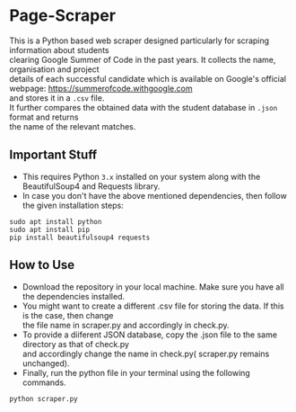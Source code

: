 # Page-Scraper
This is a Python based web scraper designed particularly for scraping information about students <br> 
clearing Google Summer of Code in the past years. It collects the name, organisation and project<br>
details of each successful candidate which is available on Google's official webpage: https://summerofcode.withgoogle.com<br> 
and stores it in a ```.csv``` file.<br>
It further compares the obtained data with the student database in ```.json``` format and returns<br>
the name of the relevant matches. 
<br>
## Important Stuff
- This requires Python ```3.x``` installed on your system along with the BeautifulSoup4 and Requests library.
- In case you don't have the above mentioned dependencies, then follow the given installation steps:<br>
```
sudo apt install python
sudo apt install pip
pip install beautifulsoup4 requests
```


## How to Use
- Download the repository in your local machine. Make sure you have all the dependencies installed.
- You might want to create a different .csv file for storing the data. If this is the case, then change<br>
the file name in scraper.py and accordingly in check.py.
- To provide a diiferent JSON database, copy the .json file to the same directory as that of check.py <br> 
and accordingly change the name in check.py( scraper.py remains unchanged).
- Finally, run the python file in your terminal using the following commands.
```python
python scraper.py
```


